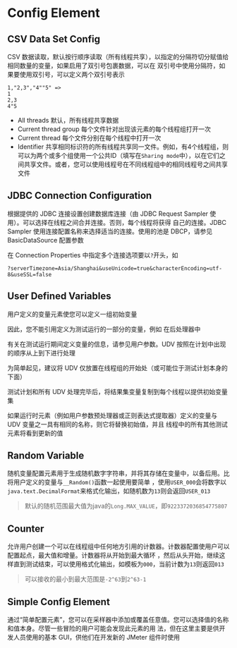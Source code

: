 # Config Element

## CSV Data Set Config

CSV 数据读取，默认按行顺序读取（所有线程共享），以指定的分隔符切分赋值给相同数量的变量，如果启用了双引号包裹数据，可以在
双引号中使用分隔符，如果要使用双引号，可以定义两个双引号表示

```
1,"2,3","4""5" =>
1
2,3
4"5
```

- All threads 默认，所有线程共享数据
- Current thread group 每个文件针对出现该元素的每个线程组打开一次
- Current thread 每个文件分别在每个线程中打开一次
- Identifier 共享相同标识符的所有线程共享同一文件。例如，有4个线程组，则可以为两个或多个组使用一个公共ID（填写在`Sharing mode`中），以在它们之间共享文件。或者，您可以使用线程号在不同线程组中的相同线程号之间共享文件

## JDBC Connection Configuration

根据提供的 JDBC 连接设置创建数据库连接（由 JDBC Request Sampler 使用）。可以选择在线程之间合并连接。否则，每个线程将获得
自己的连接。JDBC Sampler 使用连接配置名称来选择适当的连接。使用的池是 DBCP，请参见 BasicDataSource 配置参数

在 Connection Properties 中指定多个连接选项要以`?`开头，如
```
?serverTimezone=Asia/Shanghai&useUnicode=true&characterEncoding=utf-8&useSSL=false
```

## User Defined Variables

用户定义的变量元素使您可以定义一组初始变量

因此，您不能引用定义为测试运行的一部分的变量，例如 在后处理器中

有关在测试运行期间定义变量的信息，请参见用户参数。UDV 按照在计划中出现的顺序从上到下进行处理

为简单起见，建议将 UDV 仅放置在线程组的开始处（或可能位于测试计划本身的下面）

测试计划和所有 UDV 处理完毕后，将结果集变量复制到每个线程以提供初始变量集

如果运行时元素（例如用户参数预处理器或正则表达式提取器）定义的变量与 UDV 变量之一具有相同的名称，则它将替换初始值，并且
线程中的所有其他测试元素将看到更新的值

## Random Variable

随机变量配置元素用于生成随机数字字符串，并将其存储在变量中，以备后用。比将用户定义的变量与`__Random()`函数一起使用要简单
，使用`USER_000`会将数字以`java.text.DecimalFormat`来格式化输出，如随机数为`13`则会返回`USER_013`

> 默认的随机范围最大值为java的`Long.MAX_VALUE`，即`9223372036854775807`

## Counter

允许用户创建一个可以在线程组中任何地方引用的计数器。计数器配置使用户可以配置起点，最大值和增量。计数器将从开始到最大循环
，然后从头开始，继续这样直到测试结束，可以使用格式化输出，如模板为`000`，当前计数为`13`则返回`013`

> 可以接收的最小到最大范围是`-2^63`到`2^63-1`

## Simple Config Element

通过“简单配置元素”，您可以在采样器中添加或覆盖任意值。您可以选择值的名称和值本身。尽管一些冒险的用户可能会发现此元素的用
法，但在这里主要是供开发人员使用的基本 GUI，供他们在开发新的 JMeter 组件时使用
